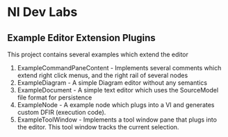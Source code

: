 ﻿# NI Dev Labs
## Example Editor Extension Plugins 

This project contains several examples which extend the editor
1. ExampleCommandPaneContent - Implements several comments which extend right click menus, and the right rail of several nodes
2. ExampleDiagram - A simple Diagram editor without any semantics
3. ExampleDocument - A simple text editor which uses the SourceModel file format for persistence
4. ExampleNode - A example node which plugs into a VI and generates custom DFIR (execution code).
5. ExampleToolWindow - Implements a tool window pane that plugs into the editor.  This tool window tracks the current selection.